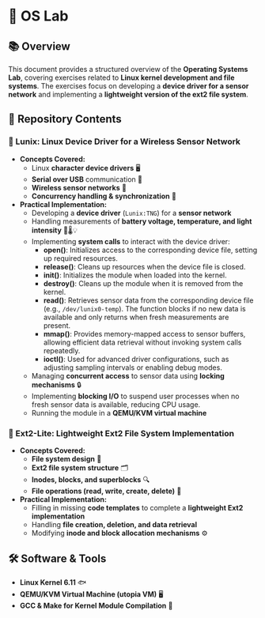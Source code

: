 # 📌 OS Lab

## 📚 Overview
This document provides a structured overview of the **Operating Systems Lab**, covering exercises related to **Linux kernel development and file systems**. The exercises focus on developing a **device driver for a sensor network** and implementing a **lightweight version of the ext2 file system**.

## 📂 Repository Contents

### 📱 Lunix: Linux Device Driver for a Wireless Sensor Network
- **Concepts Covered:**
  - Linux **character device drivers** 🖥️
  - **Serial over USB** communication 💌
  - **Wireless sensor networks** 📶
  - **Concurrency handling & synchronization** 🔄
- **Practical Implementation:**
  - Developing a **device driver** (`Lunix:TNG`) for a **sensor network**
  - Handling measurements of **battery voltage, temperature, and light intensity** 🔋🌡️💡
  - Implementing **system calls** to interact with the device driver:
    - **open()**: Initializes access to the corresponding device file, setting up required resources.
    - **release()**: Cleans up resources when the device file is closed.
    - **init()**: Initializes the module when loaded into the kernel.
    - **destroy()**: Cleans up the module when it is removed from the kernel.
    - **read()**: Retrieves sensor data from the corresponding device file (e.g., `/dev/lunix0-temp`). The function blocks if no new data is available and only returns when fresh measurements are present.
    - **mmap()**: Provides memory-mapped access to sensor buffers, allowing efficient data retrieval without invoking system calls repeatedly.
    - **ioctl()**: Used for advanced driver configurations, such as adjusting sampling intervals or enabling debug modes.
  - Managing **concurrent access** to sensor data using **locking mechanisms** 🔒
  - Implementing **blocking I/O** to suspend user processes when no fresh sensor data is available, reducing CPU usage.
  - Running the module in a **QEMU/KVM virtual machine**

### 📂 Ext2-Lite: Lightweight Ext2 File System Implementation
- **Concepts Covered:**
  - **File system design** 📁
  - **Ext2 file system structure** 🗂️
  - **Inodes, blocks, and superblocks** 🔍
  - **File operations (read, write, create, delete)** 📝
- **Practical Implementation:**
  - Filling in missing **code templates** to complete a **lightweight Ext2 implementation**
  - Handling **file creation, deletion, and data retrieval**
  - Modifying **inode and block allocation mechanisms** ⚙️

## 🛠️ Software & Tools
- **Linux Kernel 6.11** 🐟
- **QEMU/KVM Virtual Machine (utopia VM)** 🖥️
- **GCC & Make for Kernel Module Compilation** 🔧
